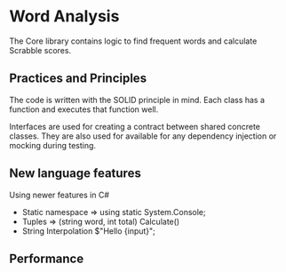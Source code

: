 # Word Analysis

The  Core library contains logic to find frequent words and calculate Scrabble scores.

## Practices and Principles
The code is written with the SOLID principle in mind. 
Each class has a function and executes that function well.

Interfaces are used for creating a contract between shared concrete classes.
They are also used for available for any dependency injection or mocking during testing.

## New language features
Using newer features in C#

* Static namespace => using static System.Console;
* Tuples => (string word, int total) Calculate()
* String Interpolation  $"Hello {input}";

## Performance
